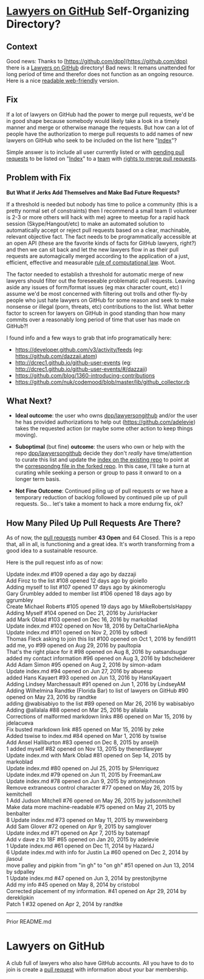 # [Lawyers on GitHub](https://github.com/dpp/lawyersongithub) Self-Organizing Directory?

## Context

Good news: Thanks to [https://github.com/dpp](https://github.com/dpp) there is a [Lawyers on GitHub](https://github.com/dpp/lawyersongithub) directory!  Bad news: It remans unattended for long period of time and therefor does not function as an ongoing resource.  Here is a nice [readable web-friendly](https://lawyersongithub.github.io/lawyersongithub/proposal) version.

## Fix

If a lot of lawyers on GitHub had the power to merge pull requests, we'd be in good shape because somebody would likely take a look in a timely manner and merge or otherwise manage the requests.  But how can a lot of people have the authorization to merge pull requests to add names of new lawyers on GitHub who seek to be included on the list here "[Index](https://github.com/dpp/lawyersongithub/blob/master/index.md)"? 

Simple answer is to include all user currently listed or with [pending pull requests](https://github.com/dpp/lawyersongithub/pulls) to be listed on "[Index](https://github.com/dpp/lawyersongithub/blob/master/index.md)" to a [team](https://help.github.com/articles/creating-a-team/) with [rights to merge pull requests](https://help.github.com/articles/setting-up-teams/).  

## Problem with Fix

**But What if Jerks Add Themselves and Make Bad Future Requests?**

If a threshold is needed but nobody has time to police a community (this is a pretty normal set of constraints) then I recommend a small team (I volunteer is 2-3 or more others will hack with me) agree to meetup for a rapid hack session (Skype/Hangout/etc) to make an automated solution to automatically accept or reject pull requests based on a clear, machinable, relevant objective fact.  The fact needs to be programmatically accessible at an open API (these are the favorite kinds of facts for GitHub lawyers, right?) and then we can sit back and let the new lawyers flow in as their pull requests are automagically merged according to the application of a just, efficient, effective and measurable [rule of computational law](https://computationallaw.org/).  Woot.

The factor needed to establish a threshold for automatic merge of new lawyers should filter out the foreseeable problematic pull requests.  Leaving aside any issues of form/format issues (eg max character count, etc) I assume we'd be most concerned with filtering out trolls and other fly-by people who just hate lawyers on GitHub for some reason and seek to make nonsense or illegal (porn, threats, etc) contributions to the list.  What better factor to screen for lawyers on GitHub in good standing than how many commits over a reasonably long period of time that user has made on GitHub?!  

I found info and a few ways to grab that info programatically here:
* https://developer.github.com/v3/activity/feeds (eg:  https://github.com/dazzaji.atom)
* http://dcrec1.github.io/github-user-events (eg: http://dcrec1.github.io/github-user-events/#/dazzaji)
* https://github.com/blog/1360-introducing-contributions
* https://github.com/nuk/codemood/blob/master/lib/github_collector.rb

## What Next?

* **Ideal outcome**: the user who owns [dpp/lawyersongithub](https://github.com/dpp) and/or the user he has provided authorizations to help out (https://github.com/adelevie) takes the requested action (or maybe some other action to keep things moving).  

* **Suboptimal** (but fine) **outcome**: the users who own or help with the repo [dpp/lawyersongithub](https://github.com/dpp) decide they don't *really* have time/attention to curate this list and update the [index on the existing repo](https://github.com/dpp/lawyersongithub/blob/master/index.md) to point at the [correspondng file in the forked repo](https://github.com/dpp/lawyersongithub/blob/master/index.md).  In this case, I'll take a turn at curating while seeking a person or group to pass it onward to on a longer term basis. 

* **Not Fine Outcome**: Continued piling up of pull requests or we have a temporary reduction of backlog followed by continued pile up of pull requests.  So... let's take a moment to hack a more endurng fix, ok?

## How Many Piled Up Pull Requests Are There?

As of now, the [pull requests](https://github.com/dpp/lawyersongithub/pulls) number **43 Open** and 64 Closed.  This is a repo that, all in all, is functioning and a great idea.  It's worth transforming from a good idea to a sustainable resource. 

Here is the pull request info as of now: 

Update index.md
#109 opened a day ago by dazzaji  
Add Firoz to the list
#108 opened 12 days ago by gioiello  
Adding myself to list
#107 opened 17 days ago by akinomeroglu  
Gary Grumbley added to member list
#106 opened 18 days ago by ggrumbley  
Create Michael Roberts
#105 opened 19 days ago by MikeRobertsIsHappy  
Adding Myself
#104 opened on Dec 21, 2016 by JurisHacker  
add Mark Oblad
#103 opened on Dec 16, 2016 by markoblad  
Update index.md
#102 opened on Nov 18, 2016 by DeltaCharlieAlpha  
Update index.md
#101 opened on Nov 2, 2016 by sdbedi  
Thomas Fleck asking to join this list
#100 opened on Oct 1, 2016 by fendi911  
add me, yo
#99 opened on Aug 29, 2016 by paultopia  
That's the right place for it
#98 opened on Aug 8, 2016 by oatsandsugar  
added my contact information
#96 opened on Aug 3, 2016 by bdscheiderer  
Add Adam Simon
#95 opened on Aug 2, 2016 by simon-adam  
Update index.md
#94 opened on Jun 27, 2016 by abueesp  
added Hans Kayaert
#93 opened on Jun 13, 2016 by HansKayaert  
Adding Lindsey Marchessault
#91 opened on Jun 1, 2016 by LindseyAM  
Adding Wilhelmina Randtke (Florida Bar) to list of lawyers on GitHub
#90 opened on May 23, 2016 by randtke  
adding @wabisabiyo to the list
#89 opened on Mar 26, 2016 by wabisabiyo  
Adding @allalala
#88 opened on Mar 25, 2016 by allalala  
Corrections of malformed markdown links
#86 opened on Mar 15, 2016 by jdelacueva  
Fix busted markdown link
#85 opened on Mar 15, 2016 by zeke  
Added tswise to index.md
#84 opened on Mar 1, 2016 by tswise  
Add Ansel Halliburton
#83 opened on Dec 8, 2015 by anseljh  
 1
added myself
#82 opened on Nov 13, 2015 by thenerdlawyer  
Update index.md with Mark Oblad
#81 opened on Sep 14, 2015 by markoblad  
Update index.md
#80 opened on Jul 25, 2015 by SHenriquez  
Update index.md
#79 opened on Jun 11, 2015 by FreemanLaw  
Update index.md
#78 opened on Jun 9, 2015 by antonejohnson  
Remove extraneous control character
#77 opened on May 26, 2015 by kemitchell  
 1
Add Judson Mitchell
#76 opened on May 26, 2015 by judsonmitchell  
Make data more machine-readable
#75 opened on May 21, 2015 by benbalter  
 8
Update index.md
#73 opened on May 11, 2015 by mwweinberg  
Add Sam Glover
#72 opened on Apr 9, 2015 by samglover  
Update index.md
#71 opened on Apr 7, 2015 by batemapf  
Add v dave z to 18F
#65 opened on Jan 20, 2015 by adelevie  
 1
Update index.md
#61 opened on Dec 11, 2014 by HazardJ  
 6
Update index.md with info for Justin La
#60 opened on Dec 2, 2014 by jlasoul  
move palley and pipkin from "in gh" to "on gh"
#51 opened on Jun 13, 2014 by sdpalley  
 1
Update index.md
#47 opened on Jun 3, 2014 by prestonjbyrne  
Add my info
#45 opened on May 8, 2014 by cristobol  
Corrected placement of my information.
#41 opened on Apr 29, 2014 by dereklipkin  
Patch 1
#32 opened on Apr 2, 2014 by randtke  




---------------------------

Prior README.md

# Lawyers on GitHub

A club full of lawyers who also have GitHub accounts.
All you have to do to join is create a [pull request](https://github.com/dpp/lawyersongithub) with
information about your bar membership.
